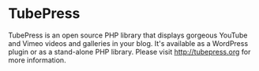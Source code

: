 TubePress
======

TubePress is an open source PHP library that displays gorgeous YouTube and Vimeo videos and galleries in your blog. It's available as a WordPress plugin or as a stand-alone PHP library. Please visit http://tubepress.org for more information.
